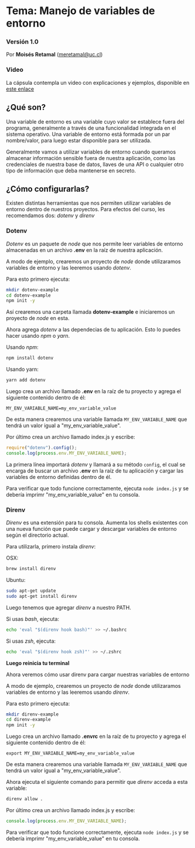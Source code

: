 # Tema: Manejo de variables de entorno

### Versión 1.0

Por **Moisés Retamal** (meretamal@uc.cl)

### Video
La cápsula contempla un video con explicaciones y ejemplos, disponible en [este enlace](https://drive.google.com/file/d/1bhGGE95oK_4GLz_hBxGi7aCZ-X60fARF/view?usp=sharing)

## ¿Qué son?

Una variable de entorno es una variable cuyo valor se establece fuera del programa, generalmente a través de una funcionalidad integrada en el sistema operativo. Una variable de entorno está formada por un par nombre/valor, para luego estar disponible para ser utilizada.

Generalmente vamos a utilizar variables de entorno cuando queramos almacenar información sensible fuera de nuestra aplicación, como las credenciales de nuestra base de datos, llaves de una API o cualquier otro tipo de información que deba mantenerse en secreto.

## ¿Cómo configurarlas?

Existen distintas herramientas que nos permiten utilizar variables de entorno dentro de nuestros proyectos. Para efectos del curso, les recomendamos dos: _dotenv_ y _direnv_

### Dotenv

_Dotenv_ es un paquete de _node_ que nos permite leer variables de entorno almacenadas en un archivo **.env** en la raíz de nuestra aplicación.

A modo de ejemplo, crearemos un proyecto de _node_ donde utilizaramos variables de entorno y las leeremos usando _dotenv_.

Para esto primero ejecuta:

```bash
mkdir dotenv-example
cd dotenv-example
npm init -y
```

Así crearemos una carpeta llamada **dotenv-example** e iniciaremos un proyecto de _node_ en esta.

Ahora agrega _dotenv_ a las dependecias de tu aplicación. Esto lo puedes hacer usando _npm_ o _yarn_.

Usando _npm_:
```bash
npm install dotenv
```

Usando yarn:
```bash
yarn add dotenv
```

Luego crea un archivo llamado **.env** en la raíz de tu proyecto y agrega el siguiente contenido dentro de él:

```env
MY_ENV_VARIABLE_NAME=my_env_variable_value
```

De esta manera crearemos una variable llamada `MY_ENV_VARIABLE_NAME` que tendrá un valor igual a "my_env_variable_value".

Por último crea un archivo llamado index.js y escribe:

```js
require("dotenv").config();
console.log(process.env.MY_ENV_VARIABLE_NAME);
```

La primera línea importará _dotenv_ y llamará a su método `config`, el cual se encarga de buscar un archivo **.env** en la raíz de tu aplicación y cargar las variables de entorno definidas dentro de él.

Para verificar que todo funcione correctamente, ejecuta `node index.js` y se debería imprimr "my_env_variable_value" en tu consola.

### Direnv

_Direnv_ es una extensión para tu consola. Aumenta los shells existentes con una nueva función que puede cargar y descargar variables de entorno según el directorio actual.

Para utilizarla, primero instala _direnv_:

OSX:
```bash
brew install direnv
```

Ubuntu:
```bash
sudo apt-get update
sudo apt-get install direnv
```

Luego tenemos que agregar _direnv_ a nuestro PATH.

Si usas _bash_, ejecuta:

```bash
echo 'eval "$(direnv hook bash)"' >> ~/.bashrc
```

Si usas _zsh_, ejecuta:

```zsh
echo 'eval "$(direnv hook zsh)"' >> ~/.zshrc
```

**Luego reinicia tu terminal**

Ahora veremos cómo usar direnv para cargar nuestras variables de entorno

A modo de ejemplo, crearemos un proyecto de _node_ donde utilizaramos variables de entorno y las leeremos usando _direnv_.

Para esto primero ejecuta:

```bash
mkdir direnv-example
cd direnv-example
npm init -y
```

Luego crea un archivo llamado **.envrc** en la raíz de tu proyecto y agrega el siguiente contenido dentro de él:

```env
export MY_ENV_VARIABLE_NAME=my_env_variable_value
```

De esta manera crearemos una variable llamada `MY_ENV_VARIABLE_NAME` que tendrá un valor igual a "my_env_variable_value".

Ahora ejecuta el siguiente comando para permitir que _direnv_ acceda a esta variable:

```bash
direnv allow .
```

Por último crea un archivo llamado index.js y escribe:

```js
console.log(process.env.MY_ENV_VARIABLE_NAME);
```

Para verificar que todo funcione correctamente, ejecuta `node index.js` y se debería imprimr "my_env_variable_value" en tu consola.
